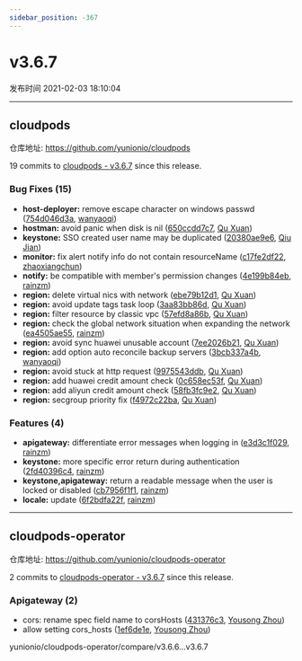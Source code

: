 ```yaml
---
sidebar_position: -367
---
```


# v3.6.7

发布时间 2021-02-03 18:10:04

-----

## cloudpods

仓库地址: https://github.com/yunionio/cloudpods

19 commits to [cloudpods - v3.6.7](https://github.com/yunionio/cloudpods/compare/v3.6.6...v3.6.7) since this release.

### Bug Fixes (15)
- **host-deployer:** remove escape character on windows passwd ([754d046d3a](https://github.com/yunionio/cloudpods/commit/754d046d3a0499bbc2170e28c242c94bfee17cea), [wanyaoqi](mailto:wanyaoqi@yunionyun.com))
- **hostman:** avoid panic when disk is nil ([650ccdd7c7](https://github.com/yunionio/cloudpods/commit/650ccdd7c77cdfdcdd312a38ab6d627a3881dc60), [Qu Xuan](mailto:quxuan@yunionyun.com))
- **keystone:** SSO created user name may be duplicated ([20380ae9e6](https://github.com/yunionio/cloudpods/commit/20380ae9e64ec9f921ef518baa0d73464ada54d9), [Qiu Jian](mailto:qiujian@yunionyun.com))
- **monitor:** fix alert notify info do not contain resourceName ([c17fe2df22](https://github.com/yunionio/cloudpods/commit/c17fe2df22f87ba1649ec0f59bdc2bcc79692036), [zhaoxiangchun](mailto:1422928955@qq.com))
- **notify:** be compatible with member's permission changes ([4e199b84eb](https://github.com/yunionio/cloudpods/commit/4e199b84eb77cabf3658bc7e1736ee4d6abb76c4), [rainzm](mailto:mjoycarry@gmail.com))
- **region:** delete virtual nics with network ([ebe79b12d1](https://github.com/yunionio/cloudpods/commit/ebe79b12d1635898bd9cf27eb6d6c96b6f3f53b6), [Qu Xuan](mailto:quxuan@yunionyun.com))
- **region:** avoid update tags task loop ([3aa83bb86d](https://github.com/yunionio/cloudpods/commit/3aa83bb86d1a33b13611eb5888efe10e7d541600), [Qu Xuan](mailto:quxuan@yunionyun.com))
- **region:** filter resource by classic vpc ([57efd8a86b](https://github.com/yunionio/cloudpods/commit/57efd8a86bb0dc36390964a86cbe9e3cb6938fe1), [Qu Xuan](mailto:quxuan@yunionyun.com))
- **region:** check the global network situation when expanding the network ([ea4505ae55](https://github.com/yunionio/cloudpods/commit/ea4505ae5583d29b7dd5043ae216afa13ad3079f), [rainzm](mailto:mjoycarry@gmail.com))
- **region:** avoid sync huawei unusable account ([7ee2026b21](https://github.com/yunionio/cloudpods/commit/7ee2026b2176fc5a2af011c2cf02cbcbd6fc6c98), [Qu Xuan](mailto:quxuan@yunionyun.com))
- **region:** add option auto reconcile backup servers ([3bcb337a4b](https://github.com/yunionio/cloudpods/commit/3bcb337a4b33210de28694cb23450bafc4e4e738), [wanyaoqi](mailto:wanyaoqi@yunionyun.com))
- **region:** avoid stuck at http request ([9975543ddb](https://github.com/yunionio/cloudpods/commit/9975543ddb310e75d8bc011534206101bad2c4d0), [Qu Xuan](mailto:quxuan@yunionyun.com))
- **region:** add huawei credit amount check ([0c658ec53f](https://github.com/yunionio/cloudpods/commit/0c658ec53f243d17c823f88d5987b45d8c8fd406), [Qu Xuan](mailto:quxuan@yunionyun.com))
- **region:** add aliyun credit amount check ([58fb3fc9e2](https://github.com/yunionio/cloudpods/commit/58fb3fc9e267a7aedb38f8a6ce78161991baf35a), [Qu Xuan](mailto:quxuan@yunionyun.com))
- **region:** secgroup priority fix ([f4972c22ba](https://github.com/yunionio/cloudpods/commit/f4972c22bae4eb9fe85c946aa77a27a55da7cc35), [Qu Xuan](mailto:quxuan@yunionyun.com))

### Features (4)
- **apigateway:** differentiate error messages when logging in ([e3d3c1f029](https://github.com/yunionio/cloudpods/commit/e3d3c1f02911fc07951ba5b2be38e2c17007d03f), [rainzm](mailto:mjoycarry@gmail.com))
- **keystone:** more specific error return during authentication ([2fd40396c4](https://github.com/yunionio/cloudpods/commit/2fd40396c4336f2ec1dbe6a15e8bd436be802329), [rainzm](mailto:mjoycarry@gmail.com))
- **keystone,apigateway:** return a readable message when the user is locked or disabled ([cb7956f1f1](https://github.com/yunionio/cloudpods/commit/cb7956f1f16ccd8168557112c9a08ff7e34e14f7), [rainzm](mailto:mjoycarry@gmail.com))
- **locale:** update ([6f2bdfa22f](https://github.com/yunionio/cloudpods/commit/6f2bdfa22f1e2ff23169af92fb0900b3345962ad), [rainzm](mailto:mjoycarry@gmail.com))

-----

## cloudpods-operator

仓库地址: https://github.com/yunionio/cloudpods-operator

2 commits to [cloudpods-operator - v3.6.7](https://github.com/yunionio/cloudpods-operator/compare/v3.6.6...v3.6.7) since this release.

### Apigateway (2)
- cors: rename spec field name to corsHosts ([431376c3](https://github.com/yunionio/cloudpods-operator/commit/431376c3b3401b84ab5337c24b10517124bc950b), [Yousong Zhou](mailto:zhouyousong@yunionyun.com))
- allow setting cors_hosts ([1ef6de1e](https://github.com/yunionio/cloudpods-operator/commit/1ef6de1e6a8bd4f50f39b5cf0cda96853bf5b5e3), [Yousong Zhou](mailto:zhouyousong@yunionyun.com))

yunionio/cloudpods-operator/compare/v3.6.6...v3.6.7


